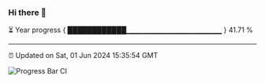### Hi there 👋

⏳ Year progress { ████████████▁▁▁▁▁▁▁▁▁▁▁▁▁▁▁▁▁▁ } 41.71 %

---

⏰ Updated on Sat, 01 Jun 2024 15:35:54 GMT

![Progress Bar CI](https://github.com/IshwaranRudhara/GIT-ACTION/workflows/Progress%20Bar%20CI/badge.svg)
